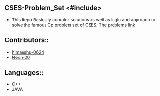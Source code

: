 ## CSES-Problem_Set <#include>
- This Repo Basically contains solutions as well as logic and approach to solve the famous Cp problem set of CSES.
[The problems link](https://cses.fi/problemset/)

## Contributors::
- [himanshu-0624](https://github.com/himanshu-0624)
- [Neon-20](https://github.com/Neon-20)

## Languages::
- C++
- JAVA
